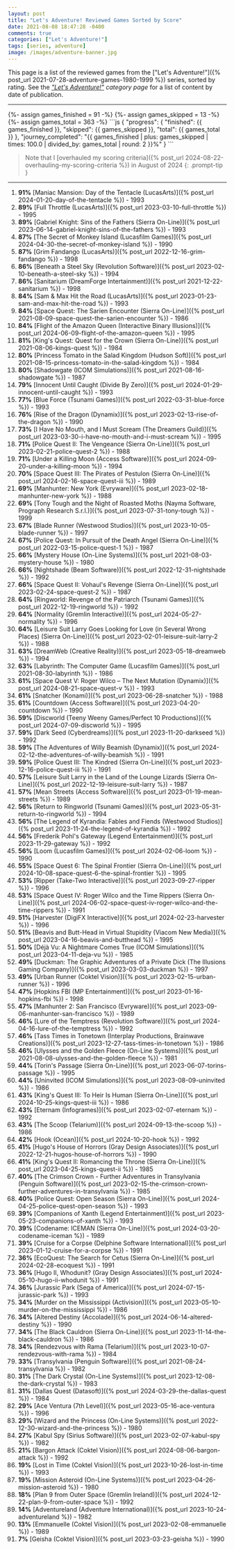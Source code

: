 ```yaml
---
layout: post
title: "Let's Adventure! Reviewed Games Sorted by Score"
date: 2021-08-08 18:47:28 -0400
comments: true
categories: ["Let's Adventure!"]
tags: [series, adventure]
image: /images/adventure-banner.jpg
---
```

This page is a list of the reviewed games from the ["Let's Adventure!"]({% post_url 2021-07-28-adventure-games-1980-1999 %}) series, sorted by rating. See the _["Let's Adventure!"](https://www.alexbevi.com/categories/let-s-adventure/) category page_ for a list of content by date of publication.

<hr>
{%- assign games_finished = 91  -%}
{%- assign games_skipped  = 13  -%}
{%- assign games_total    = 363 -%}
```js
{
  "progress": {
    "finished": {{ games_finished }},
     "skipped": {{ games_skipped }},
       "total": {{ games_total }}
  },
  "journey_completed": "{{ games_finished | plus: games_skipped | times: 100.0 | divided_by: games_total | round: 2 }}%"
}
```

> Note that I [overhauled my scoring criteria]({% post_url 2024-08-22-overhauling-my-scoring-criteria %}) in August of 2024
{: .prompt-tip }

<hr>

1. **91%** [Maniac Mansion: Day of the Tentacle (LucasArts)]({% post_url 2024-01-20-day-of-the-tentacle %}) - 1993
1. **89%** [Full Throttle (LucasArts)]({% post_url 2023-03-10-full-throttle %}) - 1995
1. **89%** [Gabriel Knight: Sins of the Fathers (Sierra On-Line)]({% post_url 2023-06-14-gabriel-knight-sins-of-the-fathers %}) - 1993
1. **87%** [The Secret of Monkey Island (Lucasfilm Games)]({% post_url 2024-04-30-the-secret-of-monkey-island %}) - 1990
1. **87%** [Grim Fandango (LucasArts)]({% post_url 2022-12-16-grim-fandango %}) - 1998
1. **86%** [Beneath a Steel Sky (Revolution Software)]({% post_url 2023-02-10-beneath-a-steel-sky %}) - 1994
1. **86%** [Sanitarium (DreamForge Intertainment)]({% post_url 2021-12-22-sanitarium %}) - 1998
1. **84%** [Sam & Max Hit the Road (LucasArts)]({% post_url 2023-01-23-sam-and-max-hit-the-road %}) - 1993
1. **84%** [Space Quest: The Sarien Encounter (Sierra On-Line)]({% post_url 2021-08-09-space-quest-the-sarien-encounter %}) - 1986
1. **84%** [Flight of the Amazon Queen (Interactive Binary Illusions)]({% post_url 2024-06-09-flight-of-the-amazon-queen %}) - 1995
1. **81%** [King's Quest: Quest for the Crown (Sierra On-Line)]({% post_url 2021-08-06-kings-quest %}) - 1984
1. **80%** [Princess Tomato in the Salad Kingdom (Hudson Soft)]({% post_url 2021-08-15-princess-tomato-in-the-salad-kingdom %}) - 1984
1. **80%** [Shadowgate (ICOM Simulations)]({% post_url 2021-08-16-shadowgate %}) - 1987
1. **79%** [Innocent Until Caught (Divide By Zero)]({% post_url 2024-01-29-innocent-until-caught %}) - 1993
1. **77%** [Blue Force (Tsunami Games)]({% post_url 2022-03-31-blue-force %}) - 1993
1. **76%** [Rise of the Dragon (Dynamix)]({% post_url 2023-02-13-rise-of-the-dragon %}) - 1990
1. **73%** [I Have No Mouth, and I Must Scream (The Dreamers Guild)]({% post_url 2023-03-30-i-have-no-mouth-and-i-must-scream %}) - 1995
1. **71%** [Police Quest II: The Vengeance (Sierra On-Line)]({% post_url 2023-02-21-police-quest-2 %}) - 1988
1. **71%** [Under a Killing Moon (Access Software)]({% post_url 2024-09-20-under-a-killing-moon %}) - 1994
1. **70%** [Space Quest III: The Pirates of Pestulon (Sierra On-Line)]({% post_url 2024-02-16-space-quest-iii %}) - 1989
1. **69%** [Manhunter: New York (Evryware)]({% post_url 2023-02-18-manhunter-new-york %}) - 1988
1. **69%** [Tony Tough and the Night of Roasted Moths (Nayma Software, Prograph Research S.r.l.)]({% post_url 2023-07-31-tony-tough %}) - 1999
1. **67%** [Blade Runner (Westwood Studios)]({% post_url 2023-10-05-blade-runner %}) - 1997
1. **67%** [Police Quest: In Pursuit of the Death Angel (Sierra On-Line)]({% post_url 2022-03-15-police-quest-1 %}) - 1987
1. **66%** [Mystery House (On-Line Systems)]({% post_url 2021-08-03-mystery-house %}) - 1980
1. **66%** [Nightshade (Beam Software)]({% post_url 2022-12-31-nightshade %}) - 1992
1. **66%** [Space Quest II: Vohaul's Revenge (Sierra On-Line)]({% post_url 2023-02-24-space-quest-2 %}) - 1987
1. **64%** [Ringworld: Revenge of the Patriarch (Tsunami Games)]({% post_url 2022-12-19-ringworld %}) - 1992
1. **64%** [Normality (Gremlin Interactive)]({% post_url 2024-05-27-normality %}) - 1996
1. **64%** [Leisure Suit Larry Goes Looking for Love (in Several Wrong Places) (Sierra On-Line)]({% post_url 2023-02-01-leisure-suit-larry-2 %}) - 1988
1. **63%** [DreamWeb (Creative Reality)]({% post_url 2023-05-18-dreamweb %}) - 1994
1. **63%** [Labyrinth: The Computer Game (Lucasfilm Games)]({% post_url 2021-08-30-labyrinth %}) - 1986
1. **61%** [Space Quest V: Roger Wilco – The Next Mutation (Dynamix)]({% post_url 2024-08-21-space-quest-v %}) - 1993
1. **61%** [Snatcher (Konami)]({% post_url 2023-06-28-snatcher %}) - 1988
1. **61%** [Countdown (Access Software)]({% post_url 2023-04-20-countdown %}) - 1990
1. **59%** [Discworld (Teeny Weeny Games/Perfect 10 Productions)]({% post_url 2024-07-09-discworld %}) - 1995
1. **59%** [Dark Seed (Cyberdreams)]({% post_url 2023-11-20-darkseed %}) - 1992
1. **59%** [The Adventures of Willy Beamish (Dynamix)]({% post_url 2024-02-12-the-adventures-of-willy-beamish %}) - 1991
1. **59%** [Police Quest III: The Kindred (Sierra On-Line)]({% post_url 2023-12-16-police-quest-iii %}) - 1991
1. **57%** [Leisure Suit Larry in the Land of the Lounge Lizards (Sierra On-Line)]({% post_url 2022-12-19-leisure-suit-larry %}) - 1987
1. **57%** [Mean Streets (Access Software)]({% post_url 2023-01-19-mean-streets %}) - 1989
1. **56%** [Return to Ringworld (Tsunami Games)]({% post_url 2023-05-31-return-to-ringworld %}) - 1994
1. **56%** [The Legend of Kyrandia: Fables and Fiends (Westwood Studios)]({% post_url 2023-11-24-the-legend-of-kyrandia %}) - 1992
1. **56%** [Frederik Pohl's Gateway (Legend Entertainment)]({% post_url 2023-11-29-gateway %}) - 1992
1. **56%** [Loom (Lucasfilm Games)]({% post_url 2024-02-06-loom %}) - 1990
1. **55%** [Space Quest 6: The Spinal Frontier (Sierra On-Line)]({% post_url 2024-10-08-space-quest-6-the-spinal-frontier %}) - 1995
1. **53%** [Ripper (Take-Two Interactive)]({% post_url 2023-09-27-ripper %}) - 1996
1. **53%** [Space Quest IV: Roger Wilco and the Time Rippers (Sierra On-Line)]({% post_url 2024-06-02-space-quest-iv-roger-wilco-and-the-time-rippers %}) - 1991
1. **51%** [Harvester (DigiFX Interactive)]({% post_url 2024-02-23-harvester %}) - 1996
1. **51%** [Beavis and Butt-Head in Virtual Stupidity (Viacom New Media)]({% post_url 2023-04-16-beavis-and-butthead %}) - 1995
1. **50%** [Déjà Vu: A Nightmare Comes True (ICOM Simulations)]({% post_url 2023-04-11-deja-vu %}) - 1985
1. **49%** [Duckman: The Graphic Adventures of a Private Dick (The Illusions Gaming Company)]({% post_url 2023-03-03-duckman %}) - 1997
1. **49%** [Urban Runner (Coktel Vision)]({% post_url 2023-02-15-urban-runner %}) - 1996
1. **47%** [Hopkins FBI (MP Entertainment)]({% post_url 2023-01-16-hopkins-fbi %}) - 1998
1. **47%** [Manhunter 2: San Francisco (Evryware)]({% post_url 2023-09-06-manhunter-san-francisco %}) - 1989
1. **46%** [Lure of the Temptress (Revolution Software)]({% post_url 2024-04-16-lure-of-the-temptress %}) - 1992
1. **46%** [Tass Times in Tonetown (Interplay Productions, Brainwave Creations)]({% post_url 2023-12-27-tass-times-in-tonetown %}) - 1986
1. **46%** [Ulysses and the Golden Fleece (On-Line Systems)]({% post_url 2021-08-08-ulysses-and-the-golden-fleece %}) - 1981
1. **44%** [Torin's Passage (Sierra On-Line)]({% post_url 2023-06-07-torins-passage %}) - 1995
1. **44%** [Uninvited (ICOM Simulations)]({% post_url 2023-08-09-uninvited %}) - 1986
1. **43%** [King's Quest III: To Heir Is Human (Sierra On-Line)]({% post_url 2024-10-25-kings-quest-iii %}) - 1986
1. **43%** [Eternam (Infogrames)]({% post_url 2023-02-07-eternam %}) - 1992
1. **43%** [The Scoop (Telarium)]({% post_url 2024-09-13-the-scoop %}) - 1986
1. **42%** [Hook (Ocean)]({% post_url 2024-10-20-hook %}) - 1992
1. **41%** [Hugo's House of Horrors (Gray Design Associates)]({% post_url 2022-12-21-hugos-house-of-horrors %}) - 1990
1. **41%** [King's Quest II: Romancing the Throne (Sierra On-Line)]({% post_url 2023-04-25-kings-quest-ii %}) - 1985
1. **40%** [The Crimson Crown - Further Adventures in Transylvania (Penguin Software)]({% post_url 2023-02-15-the-crimson-crown-further-adventures-in-transylvania %}) - 1985
1. **40%** [Police Quest: Open Season (Sierra On-Line)]({% post_url 2024-04-25-police-quest-open-season %}) - 1993
1. **39%** [Companions of Xanth (Legend Entertainment)]({% post_url 2023-05-23-companions-of-xanth %}) - 1993
1. **39%** [Codename: ICEMAN (Sierra On-Line)]({% post_url 2024-03-20-codename-iceman %}) - 1989
1. **39%** [Cruise for a Corpse (Delphine Software International)]({% post_url 2023-01-12-cruise-for-a-corpse %}) - 1991
1. **36%** [EcoQuest: The Search for Cetus (Sierra On-Line)]({% post_url 2024-02-28-ecoquest %}) - 1991
1. **36%** [Hugo II, Whodunit? (Gray Design Associates)]({% post_url 2024-05-10-hugo-ii-whodunit %}) - 1991
1. **36%** [Jurassic Park (Sega of America)]({% post_url 2024-07-15-jurassic-park %}) - 1993
1. **34%** [Murder on the Mississippi (Activision)]({% post_url 2023-05-10-murder-on-the-mississippi %}) - 1986
1. **34%** [Altered Destiny (Accolade)]({% post_url 2024-06-14-altered-destiny %}) - 1990
1. **34%** [The Black Cauldron (Sierra On-Line)]({% post_url 2023-11-14-the-black-cauldron %}) - 1986
1. **34%** [Rendezvous with Rama (Telarium)]({% post_url 2023-10-07-rendezvous-with-rama %}) - 1984
1. **33%** [Transylvania (Penguin Software)]({% post_url 2021-08-24-transylvania %}) - 1982
1. **31%** [The Dark Crystal (On-Line Systems)]({% post_url 2023-12-08-the-dark-crystal %}) - 1983
1. **31%** [Dallas Quest (Datasoft)]({% post_url 2024-03-29-the-dallas-quest %}) - 1984
1. **29%** [Ace Ventura (7th Level)]({% post_url 2023-05-16-ace-ventura %}) - 1996
1. **29%** [Wizard and the Princess (On-Line Systems)]({% post_url 2022-12-30-wizard-and-the-princess %}) - 1980
1. **27%** [Kabul Spy (Sirius Software)]({% post_url 2023-02-07-kabul-spy %}) - 1982
1. **21%** [Bargon Attack (Coktel Vision)]({% post_url 2024-08-06-bargon-attack %}) - 1992
1. **19%** [Lost in Time (Coktel Vision)]({% post_url 2023-10-26-lost-in-time %}) - 1993
1. **19%** [Mission Asteroid (On-Line Systems)]({% post_url 2023-04-26-mission-asteroid %}) - 1980
1. **18%** [Plan 9 from Outer Space (Gremlin Ireland)]({% post_url 2024-12-22-plan-9-from-outer-space %}) - 1992
1. **14%** [Adventureland (Adventure International)]({% post_url 2023-10-24-adventureland %}) - 1982
1. **13%** [Emmanuelle (Coktel Vision)]({% post_url 2023-02-08-emmanuelle %}) - 1989
1. **7%** [Geisha (Coktel Vision)]({% post_url 2023-03-23-geisha %}) - 1990
